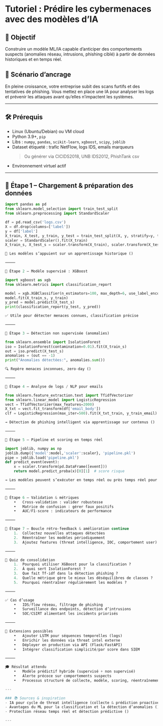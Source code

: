 # Tutoriel : Prédire les cybermenaces avec des modèles d’IA

## 🎯 Objectif  
Construire un modèle ML/IA capable d’anticiper des comportements suspects (anomalies réseau, intrusions, phishing ciblé) à partir de données historiques et en temps réel.

## 🧠 Scénario d’ancrage  
En pleine croissance, votre entreprise subit des scans furtifs et des tentatives de phishing. Vous mettez en place une IA pour analyser les logs et prévenir les attaques avant qu’elles n’impactent les systèmes.

---

## 🛠️ Prérequis  
- Linux (Ubuntu/Debian) ou VM cloud  
- Python 3.9+, `pip`  
- Libs : `numpy`, `pandas`, `scikit-learn`, `xgboost`, `scipy`, `joblib`  
- Dataset étiqueté : trafic NetFlow, logs IDS, emails marqueurs  
  > Ou générer via CICIDS2018, UNB IDS2012, PhishTank csv  
- Environnement virtuel actif

---

## 🧩 Étape 1 – Chargement & préparation des données

```python
import pandas as pd
from sklearn.model_selection import train_test_split
from sklearn.preprocessing import StandardScaler

df = pd.read_csv('logs.csv')
X = df.drop(columns=['label'])
y = df['label']
X_train, X_test, y_train, y_test = train_test_split(X, y, stratify=y, test_size=0.2, random_state=42)
scaler = StandardScaler().fit(X_train)
X_train_s, X_test_s = scaler.transform(X_train), scaler.transform(X_test)

🎯 Les modèles s’appuient sur un apprentissage historique ()

⸻

🧩 Étape 2 – Modèle supervisé : XGBoost

import xgboost as xgb
from sklearn.metrics import classification_report

model = xgb.XGBClassifier(n_estimators=100, max_depth=6, use_label_encoder=False, eval_metric='logloss')
model.fit(X_train_s, y_train)
y_pred = model.predict(X_test_s)
print(classification_report(y_test, y_pred))

✅ Utile pour détecter menaces connues, classification précise  ￼

⸻

🧩 Étape 3 – Détection non supervisée (anomalies)

from sklearn.ensemble import IsolationForest
iso = IsolationForest(contamination=0.01).fit(X_train_s)
out = iso.predict(X_test_s)
anomalies = (out == -1)
print("Anomalies détectées:", anomalies.sum())

🔍 Repère menaces inconnues, zero-day ()

⸻

🧩 Étape 4 – Analyse de logs / NLP pour emails

from sklearn.feature_extraction.text import TfidfVectorizer
from sklearn.linear_model import LogisticRegression
vect = TfidfVectorizer(max_features=2000)
X_txt = vect.fit_transform(df['email_body'])
clf = LogisticRegression(max_iter=500).fit(X_txt_train, y_train_email)

→ Détection de phishing intelligent via apprentissage sur contenus ()

⸻

🧩 Étape 5 – Pipeline et scoring en temps réel

import joblib, numpy as np
joblib.dump({'model':model,'scaler':scaler}, 'pipeline.pkl')
pipe = joblib.load('pipeline.pkl')
def predict_event(event):
    x = scaler.transform(pd.DataFrame([event]))
    return model.predict_proba(x)[0][1]  # score risque

→ Les modèles peuvent s’exécuter en temps réel ou près temps réel pour alerter ()

⸻

🔐 Étape 6 – Validation & métriques
	•	Cross-validation : valider robustesse
	•	Matrice de confusion : gérer faux positifs
	•	AUC/F1-score : indicateurs de performance

⸻

🧠 Étape 7 – Boucle rétro-feedback & amélioration continue
	1.	Collectez nouvelles attaques détectées
	2.	Réentraîner les modèles périodiquement
	3.	Ajoutez features (threat intelligence, IOC, comportement user)  ￼ ￼ ￼

⸻

🧪 Quiz de consolidation
	1.	Pourquoi utiliser XGBoost pour la classification ?
	2.	À quoi sert IsolationForest ?
	3.	Que fait Tf‑idf dans la détection phishing ?
	4.	Quelle métrique gère le mieux les déséquilibres de classes ?
	5.	Pourquoi réentraîner régulièrement les modèles ?

⸻

✅ Cas d’usage
	•	IDS/flow réseau, filtrage de phishing
	•	Surveillance des endpoints, détection d’intrusions
	•	SOC/CSIRT alimentant les incidents priorisés

⸻

🔧 Extensions possibles
	•	Ajouter LSTM pour séquences temporelles (logs)
	•	Enrichir les données via threat intel externe
	•	Déployer en production via API (Flask/FastAPI)
	•	Intégrer classification simplicité/par score dans SIEM

⸻

🎓 Résultat attendu
	•	Modèle prédictif hybride (supervisé + non supervisé)
	•	Alerte précoce sur comportements suspects
	•	Processus structuré de collecte, modèle, scoring, réentraînement

---

### 📚 Sources & inspiration  
- IA pour cycle de threat intelligence (collecte & prédiction proactive)  [oai_citation:4‡Data Science Dojo](https://datasciencedojo.com/blog/ai-in-cybersecurity/?utm_source=chatgpt.com) [oai_citation:5‡blackcell.io](https://blackcell.io/6-step-guide-to-cyber-threat-intelligence-lifecycle/?utm_source=chatgpt.com) [oai_citation:6‡Cloud Ace](https://id.cloud-ace.com/resources/ai-and-the-five-phases-of-the-threat-intelligence-lifecycle?utm_source=chatgpt.com) [oai_citation:7‡exabeam.com](https://www.exabeam.com/explainers/ai-cyber-security/10-ways-machine-learning-is-transforming-cybersecurity/?utm_source=chatgpt.com)  
- Avantages du ML pour la classification et la détection d’anomalies ()  
- Protection réseau temps réel et détection prédictive ()  

---